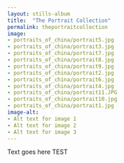 ```yaml
---
layout: stills-album
title:  "The Portrait Collection"
permalink: theportraitcollection
image:
- portraits_of_china/portrait5.jpg
- portraits_of_china/portrait3.jpg
- portraits_of_china/portrait7.jpg
- portraits_of_china/portrait8.jpg
- portraits_of_china/portrait9.jpg
- portraits_of_china/portrait2.jpg
- portraits_of_china/portrait6.jpg
- portraits_of_china/portrait4.jpg
- portraits_of_china/portrait11.JPG
- portraits_of_china/portrait10.jpg
- portraits_of_china/portrait1.jpg
image-alt:
- Alt text for image 1
- Alt text for image 2
- Alt text for image 3
---
```


Text goes here
TEST

